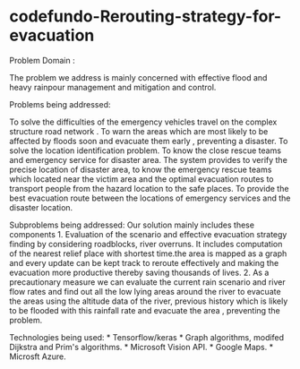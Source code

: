 # codefundo-Rerouting-strategy-for-evacuation
Problem Domain : 

  The problem we address is mainly concerned with effective flood and heavy rainpour management and mitigation and control.

Problems being addressed:
	
  To solve the difficulties of the emergency vehicles travel on the complex structure road network .
  To warn the areas which are most likely to be affected by floods soon and evacuate them early , preventing a disaster.
  To solve the location identification problem. 
  To know the close rescue teams and emergency service for disaster area.
  The system provides to verify the precise location of disaster area, to know the emergency rescue teams which located near     the victim area and the optimal evacuation routes to transport people from the hazard location to the safe places.
  To provide the best evacuation route between the locations of emergency services and the disaster location.

Subproblems being addressed:
	Our solution mainly includes these  components
      1. Evaluation of the scenario and effective evacuation strategy finding by considering roadblocks, river overruns. It      includes computation of the nearest relief place with shortest time.the area is mapped as a graph and every update can be kept track to reroute effectively and making the evacuation more productive thereby saving thousands of lives.
      2. As a precautionary measure we can evaluate the current rain scenario and river flow rates and find out all the low lying areas around the river to evacuate the areas using the altitude data of the river, previous history which is likely to   be flooded with this rainfall rate and evacuate the area , preventing the problem.
      
      
  Technologies being used:
  	* Tensorflow/keras
	* Graph algorithms, modifed Dijkstra and Prim's algorithms.
	* Microsoft Vision API.
	* Google Maps.
	* Microsft Azure.
